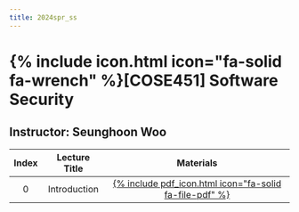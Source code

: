 ```yaml
---
title: 2024spr_ss
---
```


# {% include icon.html icon="fa-solid fa-wrench" %}[COSE451] Software Security

## Instructor: Seunghoon Woo

|Index|Lecture Title|Materials|
|:---:|:---:|:---:|
|0|Introduction|[{% include pdf_icon.html icon="fa-solid fa-file-pdf" %}](/assets/2024spr_ss/lec0.pdf)|
